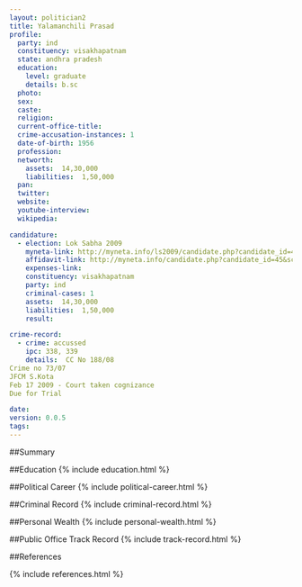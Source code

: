 ```yaml
---
layout: politician2
title: Yalamanchili Prasad
profile: 
  party: ind
  constituency: visakhapatnam
  state: andhra pradesh
  education: 
    level: graduate
    details: b.sc
  photo: 
  sex: 
  caste: 
  religion: 
  current-office-title: 
  crime-accusation-instances: 1
  date-of-birth: 1956
  profession: 
  networth: 
    assets:  14,30,000
    liabilities:  1,50,000
  pan: 
  twitter: 
  website: 
  youtube-interview: 
  wikipedia: 

candidature: 
  - election: Lok Sabha 2009
    myneta-link: http://myneta.info/ls2009/candidate.php?candidate_id=45
    affidavit-link: http://myneta.info/candidate.php?candidate_id=45&scan=original
    expenses-link: 
    constituency: visakhapatnam 
    party: ind
    criminal-cases: 1
    assets:  14,30,000
    liabilities:  1,50,000
    result:  

crime-record: 
  - crime: accussed
    ipc: 338, 339
    details:  CC No 188/08
Crime no 73/07
JFCM S.Kota
Feb 17 2009 - Court taken cognizance
Due for Trial  

date: 
version: 0.0.5
tags: 
---
```

##Summary


##Education
{% include education.html %}


##Political Career
{% include political-career.html %}


##Criminal Record
{% include criminal-record.html %}


##Personal Wealth
{% include personal-wealth.html %}


##Public Office Track Record
{% include track-record.html %}


##References


{% include references.html %}